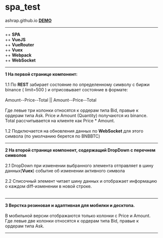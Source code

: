 # spa_test
ashrap.github.io <a href="http://ashrap.github.io"><b>DEMO</b></a>
<hr>
++ <b>SPA</b></br>
++ <b>VueJS</b></br>
++ <b>VueRouter</b></br>
++ <b>Vuex</b></br>
++ <b>Webpack</b></br>
++ <b>WebSocket</b>

<hr>
<b>1 На первой странице компонент:</b></br></br>
1.1 По <b>REST</b> забирает состояние по определенному символу с биржи binance ( limit=500 ) и отрисовывает состояние в формате:</br></br>
Amount--Price--Total || Amount--Price--Total</br></br>
Где левые три колонки относятся к ордерам типа Bid, правые к ордерам типа Ask. 
Price и Amount (Quantity) получаются из binance. Total рассчитывается на клиенте как Price * Amount.
</br>
</br>
1.2 Подключается на обновления данных по <b>WebSocket</b> для этого символа (по умолчанию берется по BNBBTC)
<hr>
<b>2 На второй странице компонент, содержащий DropDown с перечнем символов</b></br></br>
2.1 DropDown при изменении выбранного элемента отправляет в шину данных(<b>Vuex</b>) событие об изменении активного символа</br></br>
2.2 Cписочный элемент читает шину данных и отображает информацию о каждом diff-изменении в новой строке.</br></br>
<hr>
<b>3 Верстка резиновая и адаптивная для мобилки и десктопа.</b></br></br> 
В мобильной версии отображаются только колонки с Price и Amount. Где левые две колонки относятся к ордерам типа Bid, правые к ордерам типа Ask. 
<hr>
